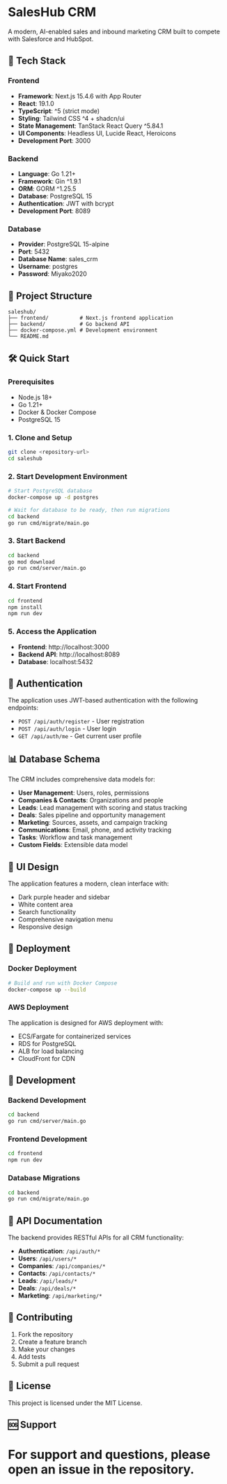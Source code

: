 # SalesHub CRM

A modern, AI-enabled sales and inbound marketing CRM built to compete with Salesforce and HubSpot.

## 🚀 Tech Stack

### Frontend
- **Framework**: Next.js 15.4.6 with App Router
- **React**: 19.1.0
- **TypeScript**: ^5 (strict mode)
- **Styling**: Tailwind CSS ^4 + shadcn/ui
- **State Management**: TanStack React Query ^5.84.1
- **UI Components**: Headless UI, Lucide React, Heroicons
- **Development Port**: 3000

### Backend
- **Language**: Go 1.21+
- **Framework**: Gin ^1.9.1
- **ORM**: GORM ^1.25.5
- **Database**: PostgreSQL 15
- **Authentication**: JWT with bcrypt
- **Development Port**: 8089

### Database
- **Provider**: PostgreSQL 15-alpine
- **Port**: 5432
- **Database Name**: sales_crm
- **Username**: postgres
- **Password**: Miyako2020

## 📁 Project Structure

```
saleshub/
├── frontend/          # Next.js frontend application
├── backend/           # Go backend API
├── docker-compose.yml # Development environment
└── README.md
```

## 🛠️ Quick Start

### Prerequisites
- Node.js 18+
- Go 1.21+
- Docker & Docker Compose
- PostgreSQL 15

### 1. Clone and Setup
```bash
git clone <repository-url>
cd saleshub
```

### 2. Start Development Environment
```bash
# Start PostgreSQL database
docker-compose up -d postgres

# Wait for database to be ready, then run migrations
cd backend
go run cmd/migrate/main.go
```

### 3. Start Backend
```bash
cd backend
go mod download
go run cmd/server/main.go
```

### 4. Start Frontend
```bash
cd frontend
npm install
npm run dev
```

### 5. Access the Application
- **Frontend**: http://localhost:3000
- **Backend API**: http://localhost:8089
- **Database**: localhost:5432

## 🔐 Authentication

The application uses JWT-based authentication with the following endpoints:

- `POST /api/auth/register` - User registration
- `POST /api/auth/login` - User login
- `GET /api/auth/me` - Get current user profile

## 📊 Database Schema

The CRM includes comprehensive data models for:

- **User Management**: Users, roles, permissions
- **Companies & Contacts**: Organizations and people
- **Leads**: Lead management with scoring and status tracking
- **Deals**: Sales pipeline and opportunity management
- **Marketing**: Sources, assets, and campaign tracking
- **Communications**: Email, phone, and activity tracking
- **Tasks**: Workflow and task management
- **Custom Fields**: Extensible data model

## 🎨 UI Design

The application features a modern, clean interface with:
- Dark purple header and sidebar
- White content area
- Search functionality
- Comprehensive navigation menu
- Responsive design

## 🚀 Deployment

### Docker Deployment
```bash
# Build and run with Docker Compose
docker-compose up --build
```

### AWS Deployment
The application is designed for AWS deployment with:
- ECS/Fargate for containerized services
- RDS for PostgreSQL
- ALB for load balancing
- CloudFront for CDN

## 🔧 Development

### Backend Development
```bash
cd backend
go run cmd/server/main.go
```

### Frontend Development
```bash
cd frontend
npm run dev
```

### Database Migrations
```bash
cd backend
go run cmd/migrate/main.go
```

## 📝 API Documentation

The backend provides RESTful APIs for all CRM functionality:

- **Authentication**: `/api/auth/*`
- **Users**: `/api/users/*`
- **Companies**: `/api/companies/*`
- **Contacts**: `/api/contacts/*`
- **Leads**: `/api/leads/*`
- **Deals**: `/api/deals/*`
- **Marketing**: `/api/marketing/*`

## 🤝 Contributing

1. Fork the repository
2. Create a feature branch
3. Make your changes
4. Add tests
5. Submit a pull request

## 📄 License

This project is licensed under the MIT License.

## 🆘 Support

For support and questions, please open an issue in the repository.
=======
